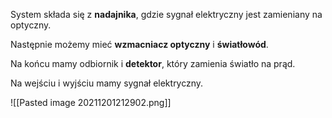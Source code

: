System składa się z **nadajnika**, gdzie sygnał elektryczny jest zamieniany na optyczny.

Następnie możemy mieć **wzmacniacz optyczny** i **światłowód**.

Na końcu mamy odbiornik i **detektor**, który zamienia światło na prąd.

Na wejściu i wyjściu mamy sygnał elektryczny.

![[Pasted image 20211201212902.png]]